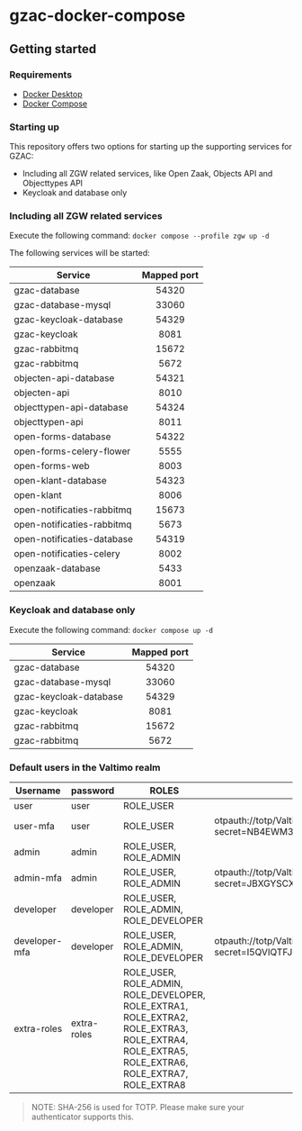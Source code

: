 # gzac-docker-compose
## Getting started
### Requirements
- [Docker Desktop](https://docs.docker.com/desktop/install/)
- [Docker Compose](https://docs.docker.com/compose/install/)

### Starting up
This repository offers two options for starting up the supporting services for GZAC:
- Including all ZGW related services, like Open Zaak, Objects API and Objecttypes API
- Keycloak and database only

### Including all ZGW related services
Execute the following command: `docker compose --profile zgw up -d`

The following services will be started:

| Service                    | Mapped port |
|----------------------------|:-----------:|
| gzac-database              | 54320       |
| gzac-database-mysql        | 33060       |
| gzac-keycloak-database     | 54329       |
| gzac-keycloak              | 8081        |
| gzac-rabbitmq              | 15672       |
| gzac-rabbitmq              | 5672        |
| objecten-api-database      | 54321       |
| objecten-api               | 8010        |
| objecttypen-api-database   | 54324       |
| objecttypen-api            | 8011        |
| open-forms-database        | 54322       |
| open-forms-celery-flower   | 5555        |
| open-forms-web             | 8003        |
| open-klant-database        | 54323       |
| open-klant                 | 8006        |
| open-notificaties-rabbitmq | 15673       |
| open-notificaties-rabbitmq | 5673        |
| open-notificaties-database | 54319       |
| open-notificaties-celery   | 8002        |
| openzaak-database          | 5433        |
| openzaak                   | 8001        |

### Keycloak and database only
Execute the following command: `docker compose up -d`

| Service                    | Mapped port |
|----------------------------|:-----------:|
| gzac-database              | 54320       |
| gzac-database-mysql        | 33060       |
| gzac-keycloak-database     | 54329       |
| gzac-keycloak              | 8081        |
| gzac-rabbitmq              | 15672       |
| gzac-rabbitmq              | 5672        |

### Default users in the Valtimo realm
| Username        | password    | ROLES                                                                                                                                         | OTP-URL                                                                                                                         |
|-----------------|-------------|-----------------------------------------------------------------------------------------------------------------------------------------------|---------------------------------------------------------------------------------------------------------------------------------|
| user            | user        | ROLE_USER                                                                                                                                     |                                                                                                                                 |
| user-mfa        | user        | ROLE_USER                                                                                                                                     | otpauth://totp/Valtimo:user-mfa?secret=NB4EWM3LO5DTCOLWPIYU2TJUKU3WUMLL&digits=6&algorithm=SHA256&issuer=Valtimo&period=30      |
| admin           | admin       | ROLE_USER, ROLE_ADMIN                                                                                                                         |                                                                                                                                 |
| admin-mfa       | admin       | ROLE_USER, ROLE_ADMIN                                                                                                                         | otpauth://totp/Valtimo:admin-mfa?secret=JBXGYSCXNFSHSSKTMFEVA3LXMI4GUM2Q&digits=6&algorithm=SHA256&issuer=Valtimo&period=30     |
| developer       | developer   | ROLE_USER, ROLE_ADMIN, ROLE_DEVELOPER                                                                                                         |                                                                                                                                 |
| developer-mfa   | developer   | ROLE_USER, ROLE_ADMIN, ROLE_DEVELOPER                                                                                                         | otpauth://totp/Valtimo:developer-mfa?secret=I5QVIQTFJU3HAMZTMM2U4SBXJVRTG5TY&digits=6&algorithm=SHA256&issuer=Valtimo&period=30 |
| extra-roles     | extra-roles | ROLE_USER, ROLE_ADMIN, ROLE_DEVELOPER, ROLE_EXTRA1, ROLE_EXTRA2, ROLE_EXTRA3, ROLE_EXTRA4, ROLE_EXTRA5, ROLE_EXTRA6, ROLE_EXTRA7, ROLE_EXTRA8 |                                                                                                                                 |

> NOTE: SHA-256 is used for TOTP. Please make sure your authenticator supports this.




